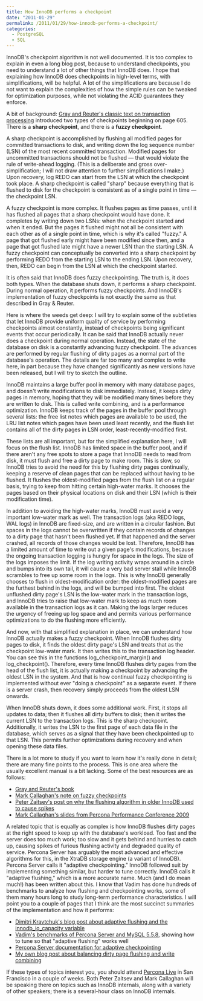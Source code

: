 ```yaml
---
title: How InnoDB performs a checkpoint
date: "2011-01-29"
permalink: /2011/01/29/how-innodb-performs-a-checkpoint/
categories:
  - PostgreSQL
  - SQL
---
```

InnoDB's checkpoint algorithm is not well documented. It is too complex to explain in even a long blog post, because to understand checkpoints, you need to understand a lot of other things that InnoDB does. I hope that explaining how InnoDB does checkpoints in high-level terms, with simplifications, will be helpful. A lot of the simplifications are because I do not want to explain the complexities of how the simple rules can be tweaked for optimization purposes, while not violating the ACID guarantees they enforce.

A bit of background: [Gray and Reuter's classic text on transaction processing][1] introduced two types of checkpoints beginning on page 605. There is a **sharp checkpoint**, and there is a **fuzzy checkpoint**.

A sharp checkpoint is accomplished by flushing all modified pages for committed transactions to disk, and writing down the log sequence number (LSN) of the most recent committed transaction. Modified pages for uncommitted transactions should not be flushed &#8212; that would violate the rule of write-ahead logging. (This is a deliberate and gross over-simplification; I will not draw attention to further simplifications I make.) Upon recovery, log REDO can start from the LSN at which the checkpoint took place. A sharp checkpoint is called "sharp" because everything that is flushed to disk for the checkpoint is consistent as of a single point in time &#8212; the checkpoint LSN.

A fuzzy checkpoint is more complex. It flushes pages as time passes, until it has flushed all pages that a sharp checkpoint would have done. It completes by writing down two LSNs: when the checkpoint started and when it ended. But the pages it flushed might not all be consistent with each other as of a single point in time, which is why it's called "fuzzy." A page that got flushed early might have been modified since then, and a page that got flushed late might have a newer LSN than the starting LSN. A fuzzy checkpoint can conceptually be converted into a sharp checkpoint by performing REDO from the starting LSN to the ending LSN. Upon recovery, then, REDO can begin from the LSN at which the checkpoint started.

It is often said that InnoDB does fuzzy checkpointing. The truth is, it does both types. When the database shuts down, it performs a sharp checkpoint. During normal operation, it performs fuzzy checkpoints. And InnoDB's implementation of fuzzy checkpoints is not exactly the same as that described in Gray & Reuter.

Here is where the weeds get deep: I will try to explain some of the subtleties that let InnoDB provide uniform quality of service by performing checkpoints almost constantly, instead of checkpoints being significant events that occur periodically. It can be said that InnoDB actually never does a checkpoint during normal operation. Instead, the state of the database on disk is a constantly advancing fuzzy checkpoint. The advances are performed by regular flushing of dirty pages as a normal part of the database's operation. The details are far too many and complex to write here, in part because they have changed significantly as new versions have been released, but I will try to sketch the outline.

InnoDB maintains a large buffer pool in memory with many database pages, and doesn't write modifications to disk immediately. Instead, it keeps dirty pages in memory, hoping that they will be modified many times before they are written to disk. This is called write combining, and is a performance optimization. InnoDB keeps track of the pages in the buffer pool through several lists: the free list notes which pages are available to be used, the LRU list notes which pages have been used least recently, and the flush list contains all of the dirty pages in LSN order, least-recently-modified first.

These lists are all important, but for the simplified explanation here, I will focus on the flush list. InnoDB has limited space in the buffer pool, and if there aren't any free spots to store a page that InnoDB needs to read from disk, it must flush and free a dirty page to make room. This is slow, so InnoDB tries to avoid the need for this by flushing dirty pages continually, keeping a reserve of clean pages that can be replaced without having to be flushed. It flushes the oldest-modified pages from the flush list on a regular basis, trying to keep from hitting certain high-water marks. It chooses the pages based on their physical locations on disk and their LSN (which is their modification time).

In addition to avoiding the high-water marks, InnoDB must avoid a very important low-water mark as well. The transaction logs (aka REDO logs, WAL logs) in InnoDB are fixed-size, and are written in a circular fashion. But spaces in the logs cannot be overwritten if they contain records of changes to a dirty page that hasn't been flushed yet. If that happened and the server crashed, all records of those changes would be lost. Therefore, InnoDB has a limited amount of time to write out a given page's modifications, because the ongoing transaction logging is hungry for space in the logs. The size of the logs imposes the limit. If the log writing activity wraps around in a circle and bumps into its own tail, it will cause a very bad server stall while InnoDB scrambles to free up some room in the logs. This is why InnoDB generally chooses to flush in oldest-modification order: the oldest-modified pages are the furthest behind in the logs, and will be bumped into first. The oldest unflushed dirty page's LSN is the low-water mark in the transaction logs, and InnoDB tries to raise that low-water mark to keep as much room available in the transaction logs as it can. Making the logs larger reduces the urgency of freeing up log space and and permits various performance optimizations to do the flushing more efficiently.

And now, with that simplified explanation in place, we can understand how InnoDB actually makes a fuzzy checkpoint. When InnoDB flushes dirty pages to disk, it finds the oldest dirty page's LSN and treats that as the checkpoint low-water mark. It then writes this to the transaction log header. You can see this in the functions log\_checkpoint\_margin() and log_checkpoint(). Therefore, every time InnoDB flushes dirty pages from the head of the flush list, it is actually making a checkpoint by advancing the oldest LSN in the system. And that is how continual fuzzy checkpointing is implemented without ever "doing a checkpoint" as a separate event. If there is a server crash, then recovery simply proceeds from the oldest LSN onwards.

When InnoDB shuts down, it does some additional work. First, it stops all updates to data; then it flushes all dirty buffers to disk; then it writes the current LSN to the transaction logs. This is the sharp checkpoint. Additionally, it writes the LSN to the first page of each data file in the database, which serves as a signal that they have been checkpointed up to that LSN. This permits further optimizations during recovery and when opening these data files.

There is a lot more to study if you want to learn how it's really done in detail; there are many fine points to the process. This is one area where the usually excellent manual is a bit lacking. Some of the best resources are as follows:

*   [Gray and Reuter's book][1]
*   [Mark Callaghan's note on fuzzy checkpoints][2]
*   [Peter Zaitsev's post on why the flushing algorithm in older InnoDB used to cause spikes][3]
*   [Mark Callaghan's slides from Percona Performance Conference 2009][4]

A related topic that is equally as complex is how InnoDB flushes dirty pages at the right speed to keep up with the database's workload. Too fast and the server does too much work; too slow and it gets behind and hurries to catch up, causing spikes of furious flushing activity and degraded quality of service. Percona Server has arguably the most advanced and effective algorithms for this, in the XtraDB storage engine (a variant of InnoDB). Percona Server calls it "adaptive checkpointing." InnoDB followed suit by implementing something similar, but harder to tune correctly. InnoDB calls it "adaptive flushing," which is a more accurate name. Much (and I do mean much!) has been written about this. I know that Vadim has done hundreds of benchmarks to analyze how flushing and checkpointing works, some of them many hours long to study long-term performance characteristics. I will point you to a couple of pages that I think are the most succinct summaries of the implementation and how it performs:

*   [Dimitri Kravtchuk's blog post about adaptive flushing and the innodb\_io\_capacity variable][5]
*   [Vadim's benchmarks of Percona Server and MySQL 5.5.8][6], showing how to tune so that "adaptive flushing" works well
*   [Percona Server documentation for adaptive checkpointing][7]
*   [My own blog post about balancing dirty page flushing and write combining][8]

If these types of topics interest you, you should attend [Percona Live][9] in San Francisco in a couple of weeks. Both Peter Zaitsev and Mark Callaghan will be speaking there on topics such as InnoDB internals, along with a variety of other speakers; there is a several-hour class on InnoDB internals.

 [1]: http://www.amazon.com/dp/1558601902?tag=xaprb-20
 [2]: http://www.facebook.com/note.php?note_id=408059000932
 [3]: http://www.mysqlperformanceblog.com/2006/05/10/innodb-fuzzy-checkpointing-woes/
 [4]: http://www.percona.com/ppc2009/PPC2009_Life_of_a_dirty_pageInnoDB_disk_IO.pdf
 [5]: http://dimitrik.free.fr/blog/archives/2010/07/mysql-performance-innodb-io-capacity-flushing.html
 [6]: http://www.mysqlperformanceblog.com/2011/01/03/mysql-5-5-8-in-search-of-stability/
 [7]: http://www.percona.com/docs/wiki/percona-server:features:innodb_io
 [8]: http://www.xaprb.com/blog/2010/05/25/dirty-pages-fast-shutdown-and-write-combining/
 [9]: http://www.percona.com/events/percona-live-san-francisco-2011/
